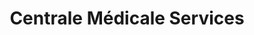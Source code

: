 ---
title: "Centrale Médicale Services"
url: /flers/centrale-medicale-services/
shop: approvisionnement médical
---